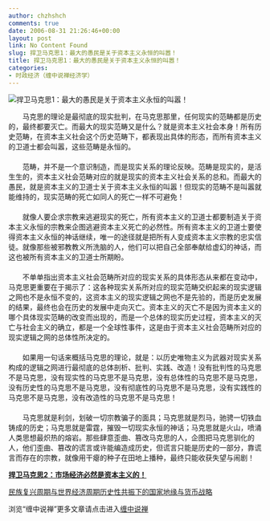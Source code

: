 ```yaml
---
author: chzhshch
comments: true
date: 2006-08-31 21:26:46+00:00
layout: post
link: No Content Found
slug: 捍卫马克思1：最大的愚民是关于资本主义永恒的叫嚣！
title: 捍卫马克思1：最大的愚民是关于资本主义永恒的叫嚣！
categories:
- 时政经济（缠中说禅经济学）
---
```


			

![捍卫马克思1：最大的愚民是关于资本主义永恒的叫嚣！](http://simg.sinajs.cn/blog7style/images/common/sg_trans.gif)

                                                                    

                                                                     
　　马克思的理论是最彻底的现实批判，在马克思那里，任何现实的范畴都是历史的，最终都要灭亡。而最大的现实范畴又是什么？就是资本主义社会本身！所有历史范畴，在资本主义社会这个历史范畴下，都表现出具体的形态，而所有资本主义的卫道士都会叫嚣，这些范畴是永恒的。  
　　  
　　范畴，并不是一个意识制造，而是现实关系的理论反映。范畴是现实的，是活生生的，资本主义社会范畴对应的就是现实的资本主义社会关系的总和。而最大的愚民，就是资本主义的卫道士关于资本主义永恒的叫嚣！但现实的范畴不是叫嚣就能维持的，现实范畴的死亡如同人的死亡一样不可避免！  
　　  
　　就像人要企求宗教来逃避现实的死亡，所有资本主义的卫道士都要制造关于资本主义永恒的宗教来企图逃避资本主义死亡的必然性。所有资本主义的卫道士要使得资本主义永恒的神话继续，唯一的途径就是把所有人变成资本主义宗教的忠实信徒。就像那些被邪教教义所洗脑的人，他们可以把自己全部奉献给虚幻的神话，而这也被所有资本主义的卫道士所期盼。  
　　  
　　不单单指出资本主义社会范畴所对应的现实关系的具体形态从来都在变动中，马克思更重要在于揭示了：这各种现实关系所对应的现实范畴交织起来的现实逻辑之网也不是永恒不变的，这资本主义的现实逻辑之网也不是先验的，而是历史发展的结果，最终也会在历史的发展中走向灭亡。资本主义的灭亡不是因为资本主义的哪个具体现实范畴的改变而出现的，而是一个总体的现实历史过程，资本主义的灭亡与社会主义的确立，都是一个全球性事件，这是由于资本主义社会范畴所对应的现实逻辑之网的总体性所决定的。  
　　  
　　如果用一句话来概括马克思的理论，就是：以历史唯物主义为武器对现实关系构成的逻辑之网进行最彻底的总体剖析、批判、实践、改造！没有批判性的马克思不是马克思，没有现实性的马克思不是马克思，没有总体性的马克思不是马克思，没有历史性的马克思不是马克思，没有彻底性的马克思不是马克思，没有实践性的马克思不是马克思，没有改造性的马克思不是马克思！  
　　  
　　马克思就是利剑，划破一切宗教骗子的面具；马克思就是烈马，驰骋一切铁血铸成的历史；马克思就是雷霆，摧毁一切现实永恒的神话；马克思就是火山，喷涌人类思想最炽热的熔岩。那些肆意歪曲、篡改马克思的人，企图把马克思驯化的人，他们歪曲、篡改的谎言或许能编造成历史，但谎言只能是历史的一部分，靠谎言而存在的宗教，就像用干瘪的种子在田地上播种，最终只能收获失望与闹剧！

[**捍卫马克思2：市场经济必然是资本主义的！**](http://blog.sina.com.cn/u/486e105c010005wf)  

[民族复兴周期与世界经济周期历史性共振下的国家地缘与货币战略](http://blog.sina.com.cn/u/486e105c0100069q)

                                                           

浏览“缠中说禅”更多文章请点击进入[缠中说禅](http://blog.sina.com.cn/m/chzhshch)
